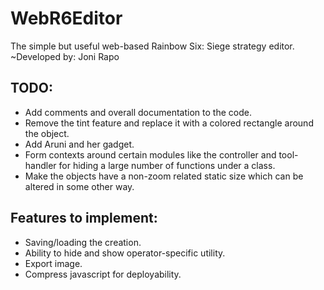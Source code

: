 # WebR6Editor
The simple but useful web-based Rainbow Six: Siege strategy editor.
~Developed by: Joni Rapo

## TODO:
- Add comments and overall documentation to the code.
- Remove the tint feature and replace it with a colored rectangle around the object.
- Add Aruni and her gadget.
- Form contexts around certain modules like the controller and tool-handler
  for hiding a large number of functions under a class.
- Make the objects have a non-zoom related static size which can be altered in some other way.

## Features to implement:
- Saving/loading the creation.
- Ability to hide and show operator-specific utility.
- Export image.
- Compress javascript for deployability.
